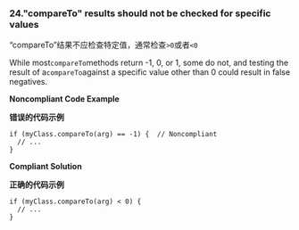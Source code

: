 ### 24."compareTo" results should not be checked for specific values

“compareTo”结果不应检查特定值，通常检查`>0`或者`<0`

While most`compareTo`methods return -1, 0, or 1, some do not, and testing the result of a`compareTo`against a specific value other than 0 could result in false negatives.


**Noncompliant Code Example**

**错误的代码示例**

```
if (myClass.compareTo(arg) == -1) {  // Noncompliant
  // ...
}
```


**Compliant Solution**

**正确的代码示例**

```
if (myClass.compareTo(arg) < 0) {
  // ...
}
```


